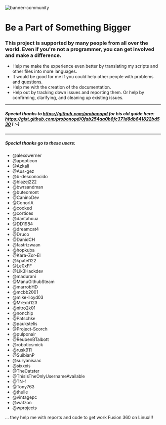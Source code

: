 ![banner-community](https://user-images.githubusercontent.com/79079633/129786544-ac0e9ea1-b6e5-4ff7-9c69-4671ae71ba6d.png)

# Be a Part of Something Bigger

### This project is supported by many people from all over the world. Even if you're not a programmer, you can get involved and make a difference.

- Help me make the experience even better by translating my scripts and other files into more languages.
- It would be good for me if you could help other people with problems and questions.
- Help me with the creation of the documentation.
- Help out by tracking down issues and reporting them. Or help by confirming, clarifying, and cleaning up existing issues.

---

##### Special thanks to https://github.com/probonopd for his old guide here: https://gist.github.com/probonopd/0fab254aa0b6fc371d8db641822bd530 ! :-)

---

##### Special thanks go to these users:

- @alexswerner
- @apopticon
- @Azkali
- @Aus-gez
- @b-desconocido
- @blazej222
- @bwrsandman
- @buteomont
- @CaninoDev
- @ConorIA
- @cooked
- @cortices
- @dantahoua
- @DD1984
- @dreamcat4
- @Druco
- @DanidCH
- @fastrizwaan
- @hopkuba
- @Kara-Zor-El
- @kpatel122
- @Le0xFF
- @Lik3Hackdev
- @madurani
- @ManuGithubSteam
- @marrobHD
- @mcbb2001
- @mike-lloyd03
- @MrEdd123
- @nitro2k01
- @nonchip
- @Patschke
- @paukstelis
- @Project-Scorch
- @pulponair
- @ReubenBTalbott
- @roboticsmick
- @rusk911
- @SuibianP
- @suryanisaac
- @sixxxis
- @TheCatster
- @ThisIsTheOnlyUsernameAvailable
- @TN-1
- @Tony763
- @thulle
- @vintagepc
- @watzon
- @wprojects

... they help me with reports and code to get work Fusion 360 on Linux!!!
